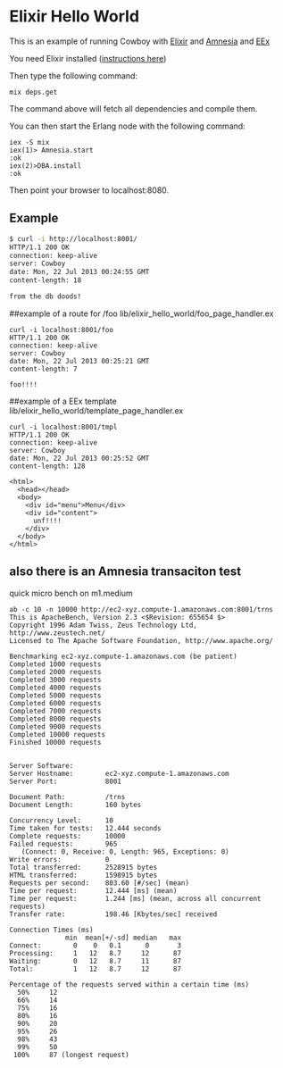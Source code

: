 Elixir Hello World
==================

This is an example of running Cowboy with [Elixir](http://elixir-lang.org) and 
[Amnesia](https://github.com/meh/amnesia) and [EEx](http://elixir-lang.org/docs/master/EEx.html)

You need Elixir installed
([instructions here](http://elixir-lang.org/getting_started/1.html))


Then type the following command:

```
mix deps.get
```

The command above will fetch all dependencies and compile them.

You can then start the Erlang node with the following command:

```
iex -S mix
iex(1)> Amnesia.start
:ok
iex(2)>DBA.install
:ok
```

Then point your browser to localhost:8080.

Example
-------

``` bash
$ curl -i http://localhost:8001/
HTTP/1.1 200 OK
connection: keep-alive
server: Cowboy
date: Mon, 22 Jul 2013 00:24:55 GMT
content-length: 18

from the db doods!
```

##example of a route for /foo
lib/elixir_hello_world/foo_page_handler.ex
```
curl -i localhost:8001/foo
HTTP/1.1 200 OK
connection: keep-alive
server: Cowboy
date: Mon, 22 Jul 2013 00:25:21 GMT
content-length: 7

foo!!!!
```
##example of a EEx template
lib/elixir_hello_world/template_page_handler.ex
```
curl -i localhost:8001/tmpl
HTTP/1.1 200 OK
connection: keep-alive
server: Cowboy
date: Mon, 22 Jul 2013 00:25:52 GMT
content-length: 128

<html>
  <head></head>
  <body>
    <div id="menu">Menu</div>
    <div id="content">
      unf!!!!
    </div>
  </body>
</html>
```

## also there is an Amnesia transaciton test

quick micro bench on m1.medium
```
ab -c 10 -n 10000 http://ec2-xyz.compute-1.amazonaws.com:8001/trns
This is ApacheBench, Version 2.3 <$Revision: 655654 $>
Copyright 1996 Adam Twiss, Zeus Technology Ltd, http://www.zeustech.net/
Licensed to The Apache Software Foundation, http://www.apache.org/

Benchmarking ec2-xyz.compute-1.amazonaws.com (be patient)
Completed 1000 requests
Completed 2000 requests
Completed 3000 requests
Completed 4000 requests
Completed 5000 requests
Completed 6000 requests
Completed 7000 requests
Completed 8000 requests
Completed 9000 requests
Completed 10000 requests
Finished 10000 requests


Server Software:
Server Hostname:        ec2-xyz.compute-1.amazonaws.com
Server Port:            8001

Document Path:          /trns
Document Length:        160 bytes

Concurrency Level:      10
Time taken for tests:   12.444 seconds
Complete requests:      10000
Failed requests:        965
   (Connect: 0, Receive: 0, Length: 965, Exceptions: 0)
Write errors:           0
Total transferred:      2528915 bytes
HTML transferred:       1598915 bytes
Requests per second:    803.60 [#/sec] (mean)
Time per request:       12.444 [ms] (mean)
Time per request:       1.244 [ms] (mean, across all concurrent requests)
Transfer rate:          198.46 [Kbytes/sec] received

Connection Times (ms)
              min  mean[+/-sd] median   max
Connect:        0    0   0.1      0       3
Processing:     1   12   8.7     12      87
Waiting:        0   12   8.7     11      87
Total:          1   12   8.7     12      87

Percentage of the requests served within a certain time (ms)
  50%     12
  66%     14
  75%     16
  80%     16
  90%     20
  95%     26
  98%     43
  99%     50
 100%     87 (longest request)

```